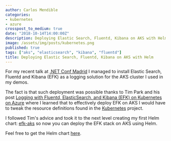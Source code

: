 ```yaml
---
author: Carlos Mendible
categories:
- kubernetes
- azure
crosspost_to_medium: true
date: "2018-10-14T14:00:00Z"
description: Deploying Elastic Search, Fluentd, Kibana on AKS with Helm
image: /assets/img/posts/kubernetes.png
published: true
tags: ["aks", "elasticsearch", "kibana", "fluentd"]
title: Deploying Elastic Search, Fluentd, Kibana on AKS with Helm
---
```


For my recent talk at [.NET Conf Madrid](http://netconfmad2018.azurewebsites.net/) I managed to install Elastic Search, Fluentd and Kibana (EFK) as a logging solution for the AKS cluster I used in my demos.

The fact is that such deployment was possible thanks to Tim Park and his post [Logging with Fluentd, ElasticSearch, and Kibana (EFK) on Kubernetes on Azure](https://medium.com/@timfpark/efk-logging-on-kubernetes-on-azure-4c54402459c4) where I learned that to effectively deploy EFK on AKS I would have to tweak the resource definitions found in the [Kubernetes](https://github.com/kubernetes/kubernetes/tree/master/cluster/addons/fluentd-elasticsearch) project.

I followed Tim's advice and took it to the next level creating my first Helm chart: [efk-aks](https://github.com/cmendible/kubernetes.samples/tree/master/13.efk.helm) so now you can deploy the EFK stack on AKS using Helm.

Feel free to get the Helm chart [here](https://github.com/cmendible/kubernetes.samples/tree/master/13.efk.helm).